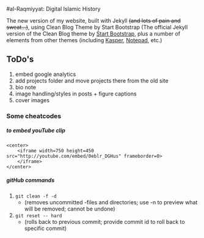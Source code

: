 #al-Raqmiyyat: Digital Islamic History

The new version of my website, built with Jekyll ~~(and lots of pain and sweat...)~~, using Clean Blog Theme by Start Bootstrap
(The official Jekyll version of the Clean Blog theme by [Start Bootstrap](http://startbootstrap.com/), plus a number of elements from other themes (including [Kasper](https://github.com/rosario/kasper), [Notepad](https://github.com/hmfaysal/Notepad), etc.)

## ToDo's

1. embed google analytics
2. add projects folder and move projects there from the old site
3. bio note
4. image handling/styles in posts + figure captions
5. cover images

### Some cheatcodes

##### to embed youTube clip
```
<center>
	<iframe width=750 height=450 src="http://youtube.com/embed/0eblr_DGHus" frameborder=0>
	</iframe>
</center>
```

##### gitHub commands

1. ```git clean -f -d```
	* (removes uncommitted -files and directories; use -n to preview what will be removed; cannot be undone)
1. ```git reset -- hard```
	* (rolls back to previous commit; provide commit id to roll back to specific commit)